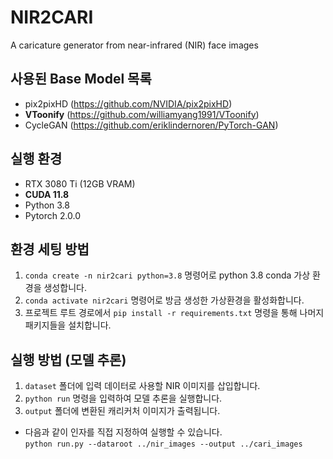 # NIR2CARI
A caricature generator from near-infrared (NIR) face images

## 사용된 Base Model 목록
- pix2pixHD (https://github.com/NVIDIA/pix2pixHD)
- **VToonify** (https://github.com/williamyang1991/VToonify)
- CycleGAN (https://github.com/eriklindernoren/PyTorch-GAN)

## 실행 환경
- RTX 3080 Ti (12GB VRAM)
- **CUDA 11.8**
- Python 3.8
- Pytorch 2.0.0

## 환경 세팅 방법
1. `conda create -n nir2cari python=3.8` 명령어로 python 3.8 conda 가상 환경을 생성합니다.
2. `conda activate nir2cari` 명령어로 방금 생성한 가상환경을 활성화합니다.
3. 프로젝트 루트 경로에서 `pip install -r requirements.txt` 명령을 통해 나머지 패키지들을 설치합니다.

## 실행 방법 (모델 추론)
1. `dataset` 폴더에 입력 데이터로 사용할 NIR 이미지를 삽입합니다.
2. `python run` 명령을 입력하여 모델 추론을 실행합니다.
3. `output` 폴더에 변환된 캐리커처 이미지가 출력됩니다.

- 다음과 같이 인자를 직접 지정하여 실행할 수 있습니다.<br />
  `python run.py --dataroot ../nir_images --output ../cari_images`
